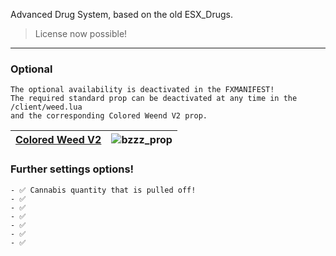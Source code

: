 Advanced Drug System, based on the old ESX_Drugs.

> License now possible!
---

### Optional
```yarn
The optional availability is deactivated in the FXMANIFEST! 
The required standard prop can be deactivated at any time in the /client/weed.lua
and the corresponding Colored Weend V2 prop.
```

|[Colored Weed V2](https://bzzz.tebex.io/package/5954200)|![bzzz_prop](https://github.com/user-attachments/assets/1bb62823-2bd6-433a-a937-661f00995bbc)|
|---|---|


### Further settings options!
```yarn
- ✅ Cannabis quantity that is pulled off!
- ✅ 
- ✅
- ✅
- ✅
- ✅
- ✅  
```

